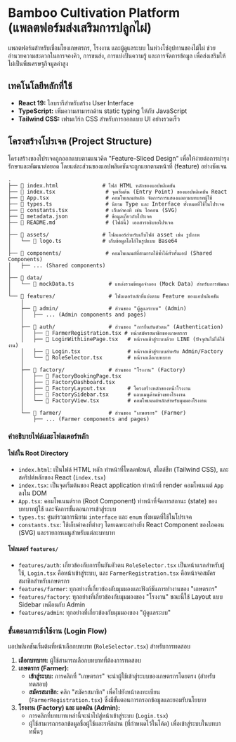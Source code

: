 # Bamboo Cultivation Platform (แพลตฟอร์มส่งเสริมการปลูกไผ่)

แพลตฟอร์มสำหรับเชื่อมโยงเกษตรกร, โรงงาน และผู้ดูแลระบบ ในห่วงโซ่อุปทานของไม้ไผ่ ช่วยอำนวยความสะดวกในการจองคิว, การขนส่ง, การแบ่งปันความรู้ และการจัดการข้อมูล เพื่อส่งเสริมให้ไผ่เป็นพืชเศรษฐกิจมูลค่าสูง

## เทคโนโลยีหลักที่ใช้

*   **React 19:** ไลบรารีสำหรับสร้าง User Interface
*   **TypeScript:** เพิ่มความสามารถด้าน static typing ให้กับ JavaScript
*   **Tailwind CSS:** เฟรมเวิร์ก CSS สำหรับการออกแบบ UI อย่างรวดเร็ว

## โครงสร้างโปรเจค (Project Structure)

โครงสร้างของโปรเจคถูกออกแบบตามแนวคิด "Feature-Sliced Design" เพื่อให้ง่ายต่อการบำรุงรักษาและพัฒนาต่อยอด โดยแต่ละส่วนของแอปพลิเคชันจะถูกแยกตามหน้าที่ (feature) อย่างชัดเจน

```
.
├── 📄 index.html              # ไฟล์ HTML หลักของแอปพลิเคชัน
├── 📄 index.tsx                # จุดเริ่มต้น (Entry Point) ของแอปพลิเคชัน React
├── 📄 App.tsx                  # คอมโพเนนต์หลัก จัดการการแสดงผลตามบทบาทผู้ใช้
├── 📄 types.ts                 # นิยาม Type และ Interface ทั้งหมดที่ใช้ในโปรเจค
├── 📄 constants.tsx            # เก็บค่าคงที่ เช่น ไอคอน (SVG)
├── 📄 metadata.json            # ข้อมูลเกี่ยวกับโปรเจค
├── 📄 README.md                # (ไฟล์นี้) เอกสารอธิบายโปรเจค
│
├── 📁 assets/                 # โฟลเดอร์สำหรับเก็บไฟล์ asset เช่น รูปภาพ
│   └── 📄 logo.ts             # เก็บข้อมูลโลโก้ในรูปแบบ Base64
│
├── 📁 components/              # คอมโพเนนต์ที่สามารถใช้ซ้ำได้ทั่วทั้งแอป (Shared Components)
│   ├── ... (Shared components)
│
├── 📁 data/
│   └── 📄 mockData.ts           # แหล่งรวมข้อมูลจำลอง (Mock Data) สำหรับการพัฒนา
│
└── 📁 features/                 # โฟลเดอร์หลักที่แบ่งตาม Feature ของแอปพลิเคชัน
    │
    ├── 📁 admin/                # ส่วนของ "ผู้ดูแลระบบ" (Admin)
    │   ├── ... (Admin components and pages)
    │
    ├── 📁 auth/                 # ส่วนของ "การยืนยันตัวตน" (Authentication)
    │   ├── 📄 FarmerRegistration.tsx # หน้าสมัครสมาชิกของเกษตรกร
    │   ├── 📄 LoginWithLinePage.tsx   # หน้าจอเข้าสู่ระบบด้วย LINE (ปัจจุบันไม่ได้ใช้งาน)
    │   ├── 📄 Login.tsx               # หน้าจอเข้าสู่ระบบสำหรับ Admin/Factory
    │   └── 📄 RoleSelector.tsx        # หน้าจอเลือกบทบาท
    │
    ├── 📁 factory/              # ส่วนของ "โรงงาน" (Factory)
    │   ├── 📄 FactoryBookingPage.tsx
    │   ├── 📄 FactoryDashboard.tsx
    │   ├── 📄 FactoryLayout.tsx       # โครงสร้างหลักของหน้าโรงงาน
    │   ├── 📄 FactorySidebar.tsx      # แถบเมนูด้านข้างของโรงงาน
    │   └── 📄 FactoryView.tsx         # คอมโพเนนต์หลักสำหรับมุมมองโรงงาน
    │
    └── 📁 farmer/               # ส่วนของ "เกษตรกร" (Farmer)
        ├── ... (Farmer components and pages)

```

### คำอธิบายไฟล์และโฟลเดอร์หลัก

#### ไฟล์ใน Root Directory

*   `index.html`: เป็นไฟล์ HTML หลัก ทำหน้าที่โหลดฟอนต์, สไตล์ชีท (Tailwind CSS), และสคริปต์หลักของ React (`index.tsx`)
*   `index.tsx`: เป็นจุดเริ่มต้นของ React application ทำหน้าที่ render คอมโพเนนต์ `App` ลงใน DOM
*   `App.tsx`: คอมโพเนนต์ราก (Root Component) ทำหน้าที่จัดการสถานะ (state) ของบทบาทผู้ใช้ และจัดการขั้นตอนการเข้าสู่ระบบ
*   `types.ts`: ศูนย์รวมการนิยาม `interface` และ `enum` ทั้งหมดที่ใช้ในโปรเจค
*   `constants.tsx`: ใช้เก็บค่าคงที่ต่างๆ โดยเฉพาะอย่างยิ่ง React Component ของไอคอน (SVG) และรายการเมนูสำหรับแต่ละบทบาท

#### โฟลเดอร์ `features/`

*   `features/auth`: เกี่ยวข้องกับการยืนยันตัวตน `RoleSelector.tsx` เป็นหน้าแรกสำหรับผู้ใช้, `Login.tsx` คือหน้าเข้าสู่ระบบ, และ `FarmerRegistration.tsx` คือหน้าจอสมัครสมาชิกสำหรับเกษตรกร
*   `features/farmer`: ทุกอย่างที่เกี่ยวข้องกับมุมมองและฟังก์ชันการทำงานของ "เกษตรกร"
*   `features/factory`: ทุกอย่างที่เกี่ยวข้องกับมุมมองของ "โรงงาน" ขณะนี้ใช้ Layout แบบ Sidebar เหมือนกับ Admin
*   `features/admin`: ทุกอย่างที่เกี่ยวข้องกับมุมมองของ "ผู้ดูแลระบบ"

### ขั้นตอนการเข้าใช้งาน (Login Flow)

แอปพลิเคชันเริ่มต้นที่หน้าเลือกบทบาท (`RoleSelector.tsx`) สำหรับการทดสอบ

1.  **เลือกบทบาท:** ผู้ใช้สามารถเลือกบทบาทที่ต้องการทดสอบ
2.  **เกษตรกร (Farmer):**
    *   **เข้าสู่ระบบ:** การคลิกที่ "เกษตรกร" จะนำผู้ใช้เข้าสู่ระบบของเกษตรกรโดยตรง (สำหรับทดสอบ)
    *   **สมัครสมาชิก:** คลิก "สมัครสมาชิก" เพื่อไปยังหน้าลงทะเบียน (`FarmerRegistration.tsx`) ซึ่งมีขั้นตอนการกรอกข้อมูลและยอมรับนโยบาย
3.  **โรงงาน (Factory) และ แอดมิน (Admin):**
    *   การคลิกที่บทบาทเหล่านี้จะนำไปสู่หน้าเข้าสู่ระบบ (`Login.tsx`)
    *   ผู้ใช้สามารถกรอกข้อมูลชื่อผู้ใช้และรหัสผ่าน (ที่กำหนดไว้ในโค้ด) เพื่อเข้าสู่ระบบในบทบาทนั้นๆ
